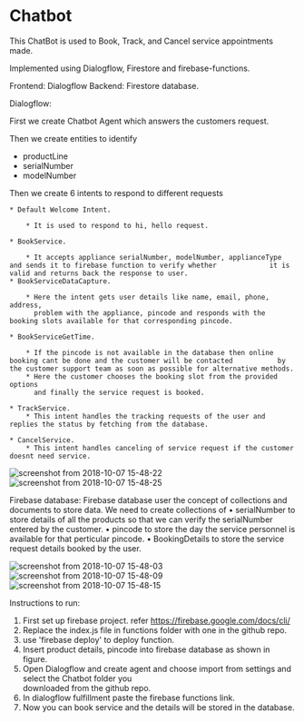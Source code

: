 # Chatbot

This ChatBot is used to Book, Track, and Cancel service appointments made.

Implemented using Dialogflow, Firestore and firebase-functions.

Frontend: Dialogflow
Backend: Firestore database.

Dialogflow:

First we create Chatbot Agent which answers the customers request.

Then we create entities to identify 
   *  productLine
   *  serialNumber
   *  modelNumber

Then we create 6 intents to respond to different requests

    * Default Welcome Intent.
    
        * It is used to respond to hi, hello request.
    
    * BookService.
    
        * It accepts appliance serialNumber, modelNumber, applianceType and sends it to firebase function to verify whether             it is valid and returns back the response to user.
    * BookServiceDataCapture.
    
        * Here the intent gets user details like name, email, phone, address,
          problem with the appliance, pincode and responds with the booking slots available for that corresponding pincode. 
    
    * BookServiceGetTime.
    
        * If the pincode is not available in the database then online booking cant be done and the customer will be contacted           by the customer support team as soon as possible for alternative methods.
        * Here the customer chooses the booking slot from the provided options 
          and finally the service request is booked.
    
    * TrackService.
        * This intent handles the tracking requests of the user and replies the status by fetching from the database.
    
    * CancelService.
        * This intent handles canceling of service request if the customer doesnt need service.



![screenshot from 2018-10-07 15-48-22](https://user-images.githubusercontent.com/32369302/46582212-0dfb1f80-ca61-11e8-93d1-bd4776cd196d.png)
![screenshot from 2018-10-07 15-48-25](https://user-images.githubusercontent.com/32369302/46582217-13586a00-ca61-11e8-98a7-566b42166349.png)


Firebase database:
Firebase database user the concept of collections and documents to store data.
We need to create collections of 
    • serialNumber to store details of all the products so that we can verify the serialNumber entered by the customer.
    • pincode to store the day the service personnel is available for that perticular pincode.
    • BookingDetails to store the service request details booked by the user.


![screenshot from 2018-10-07 15-48-03](https://user-images.githubusercontent.com/32369302/46582139-29b1f600-ca60-11e8-9c25-c4c1a8787aec.png)
![screenshot from 2018-10-07 15-48-09](https://user-images.githubusercontent.com/32369302/46582147-3c2c2f80-ca60-11e8-9971-34c6f827839e.png)
![screenshot from 2018-10-07 15-48-15](https://user-images.githubusercontent.com/32369302/46582144-3898a880-ca60-11e8-9f38-ab36d6ca5cf8.png)


Instructions to run:
1. First set up firebase project. refer https://firebase.google.com/docs/cli/
2. Replace the index.js file in functions folder with one  in the github repo.
3. use 'firebase deploy' to deploy function.
4. Insert product details, pincode into firebase database as shown in figure.
5. Open Dialogflow and create agent and choose import from settings and select the Chatbot folder you  
    downloaded from the github repo.
6. In dialogflow fulfillment paste the firebase functions link.
7. Now you can book service and the details will be stored in the database.


